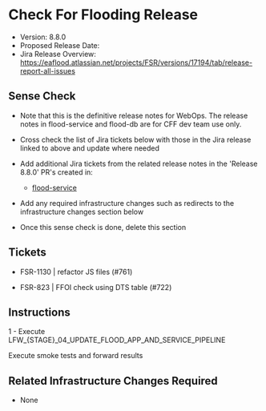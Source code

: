 # Check For Flooding Release

* Version: 8.8.0
* Proposed Release Date: 
* Jira Release Overview: https://eaflood.atlassian.net/projects/FSR/versions/17194/tab/release-report-all-issues

## Sense Check

* Note that this is the definitive release notes for WebOps. The release notes in flood-service and flood-db are for CFF dev team use only.
* Cross check the list of Jira tickets below with those in the Jira release linked to above and update where needed
* Add additional Jira tickets from the related release notes in the 'Release 8.8.0' PR's created in:
  * [flood-service](https://github.com/DEFRA/flood-service)

* Add any required infrastructure changes such as redirects to the infrastructure changes section below
* Once this sense check is done, delete this section

## Tickets


  
  * FSR-1130 | refactor JS files (#761)
  
  * FSR-823 | FFOI check using DTS table (#722)
  


## Instructions


  1 - Execute LFW_{STAGE}_04_UPDATE_FLOOD_APP_AND_SERVICE_PIPELINE


Execute smoke tests and forward results

## Related Infrastructure Changes Required

* None
